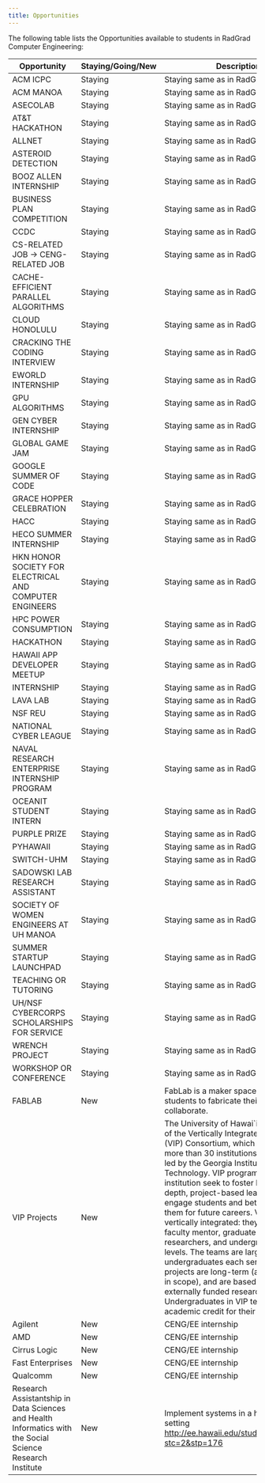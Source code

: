 ```yaml
---
title: Opportunities
---
```


The following table lists the Opportunities available to students in RadGrad Computer Engineering:

| Opportunity |  Staying/Going/New | Description |
| -------------| ------------ | ------------ |
ACM ICPC | Staying | Staying same as in RadGrad CS
ACM MANOA | Staying | Staying same as in RadGrad CS
ASECOLAB | Staying | Staying same as in RadGrad CS
AT&T HACKATHON | Staying | Staying same as in RadGrad CS
ALLNET | Staying | Staying same as in RadGrad CS
ASTEROID DETECTION | Staying | Staying same as in RadGrad CS
BOOZ ALLEN INTERNSHIP | Staying | Staying same as in RadGrad CS
BUSINESS PLAN COMPETITION | Staying | Staying same as in RadGrad CS
CCDC | Staying | Staying same as in RadGrad CS
CS-RELATED JOB -> CENG-RELATED JOB | Staying | Staying same as in RadGrad CS
CACHE-EFFICIENT PARALLEL ALGORITHMS | Staying | Staying same as in RadGrad CS
CLOUD HONOLULU | Staying | Staying same as in RadGrad CS
CRACKING THE CODING INTERVIEW | Staying | Staying same as in RadGrad CS
EWORLD INTERNSHIP | Staying | Staying same as in RadGrad CS
GPU ALGORITHMS | Staying | Staying same as in RadGrad CS
GEN CYBER INTERNSHIP | Staying | Staying same as in RadGrad CS
GLOBAL GAME JAM | Staying | Staying same as in RadGrad CS
GOOGLE SUMMER OF CODE | Staying | Staying same as in RadGrad CS 
GRACE HOPPER CELEBRATION | Staying | Staying same as in RadGrad CS 
HACC | Staying | Staying same as in RadGrad CS
HECO SUMMER INTERNSHIP | Staying | Staying same as in RadGrad CS
HKN HONOR SOCIETY FOR ELECTRICAL AND COMPUTER ENGINEERS | Staying | Staying same as in RadGrad CS
HPC POWER CONSUMPTION | Staying | Staying same as in RadGrad CS
HACKATHON | Staying | Staying same as in RadGrad CS
HAWAII APP DEVELOPER MEETUP | Staying | Staying same as in RadGrad CS
INTERNSHIP | Staying | Staying same as in RadGrad CS
LAVA LAB | Staying | Staying same as in RadGrad CS
NSF REU | Staying | Staying same as in RadGrad CS
NATIONAL CYBER LEAGUE | Staying | Staying same as in RadGrad CS
NAVAL RESEARCH ENTERPRISE INTERNSHIP PROGRAM | Staying | Staying same as in RadGrad CS
OCEANIT STUDENT INTERN | Staying | Staying same as in RadGrad CS
PURPLE PRIZE | Staying | Staying same as in RadGrad CS
PYHAWAII | Staying | Staying same as in RadGrad CS
SWITCH-UHM | Staying | Staying same as in RadGrad CS
SADOWSKI LAB RESEARCH ASSISTANT | Staying | Staying same as in RadGrad CS
SOCIETY OF WOMEN ENGINEERS AT UH MANOA | Staying | Staying same as in RadGrad CS
SUMMER STARTUP LAUNCHPAD | Staying | Staying same as in RadGrad CS
TEACHING OR TUTORING | Staying | Staying same as in RadGrad CS
UH/NSF CYBERCORPS SCHOLARSHIPS FOR SERVICE | Staying | Staying same as in RadGrad CS
WRENCH PROJECT | Staying | Staying same as in RadGrad CS
WORKSHOP OR CONFERENCE | Staying | Staying same as in RadGrad CS
FABLAB | New | FabLab is a maker space designed for students to fabricate their designs and collaborate.
VIP Projects | New | The University of Hawai`i (UH) is part of the Vertically Integrated Projects (VIP) Consortium, which consists of more than 30 institutions worldwide, led by the Georgia Institute of Technology. VIP programs at each institution seek to foster long-term, in-depth, project-based learning to engage students and better prepare them for future careers. VIP teams are vertically integrated: they consist of a faculty mentor, graduate student researchers, and undergraduates of all levels. The teams are large (10 to 20 undergraduates each semester), the projects are long-term (at least 5 years in scope), and are based on an externally funded research topic. Undergraduates in VIP teams earn academic credit for their participation.
Agilent | New | CENG/EE internship
AMD | New | CENG/EE internship
Cirrus Logic | New | CENG/EE internship
Fast Enterprises | New | CENG/EE internship
Qualcomm | New | CENG/EE internship
Research Assistantship in Data Sciences and Health Informatics with the Social Science Research Institute | New | Implement systems in a health care setting http://ee.hawaii.edu/student/index.php?stc=2&stp=176

